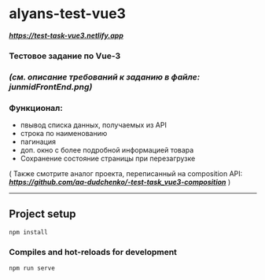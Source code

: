 # alyans-test-vue3
***<https://test-task-vue3.netlify.app>***
### **Тестовое задание по Vue-3** 

### *(см. описание требований к заданию в файле: junmidFrontEnd.png)*

### Функционал: 
* пвывод списка данных, получаемых из API
* строка по наименованию
* пагинация
* доп. окно с более подробной информацией товара
* Сохранение состояние страницы при перезагрузке

( Также смотрите аналог проекта, переписанный на composition API: ***https://github.com/aa-dudchenko/-test-task_vue3-composition*** )

***
## Project setup
```
npm install
```

### Compiles and hot-reloads for development
```
npm run serve
```